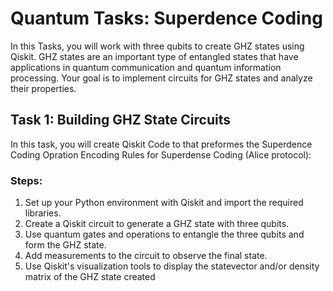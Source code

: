 # Quantum Tasks: Superdence Coding 
In this Tasks, you will work with three qubits to create GHZ states using Qiskit. GHZ states are an important type of entangled states that have applications in quantum communication and quantum information processing. Your goal is to implement circuits for GHZ states and analyze their properties.


## Task 1: Building GHZ State Circuits

In this task, you will create Qiskit Code to that preformes the Superdence Coding Opration 
Encoding Rules for Superdense Coding (Alice protocol):

### Steps:
1. Set up your Python environment with Qiskit and import the required libraries.
2. Create a Qiskit circuit to generate a GHZ state with three qubits.
3. Use quantum gates and operations to entangle the three qubits and form the GHZ state.
4. Add measurements to the circuit to observe the final state.
5. Use Qiskit's visualization tools to display the statevector and/or density matrix of the GHZ state created
